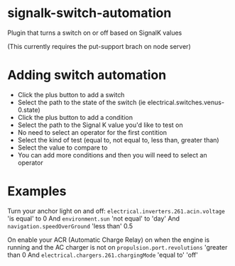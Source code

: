 # signalk-switch-automation

Plugin that turns a switch on or off based on SignalK values

(This currently requires the put-support brach on node server)


Adding switch automation
========================

* Click the plus button to add a switch
* Select the path to the state of the switch (ie electrical.switches.venus-0.state)
* Click the plus button to add a condition
* Select the path to the Signal K value you'd like to test on
* No need to select an operator for the first contition
* Select the kind of test (equal to, not equal to, less than, greater than)
* Select the value to compare to 
* You can add more conditions and then you will need to select an operator

Examples
========

Turn your anchor light on and off:
  `electrical.inverters.261.acin.voltage` 'is equal' to 0
  And `environment.sun` 'not equal' to 'day'
  And `navigation.speedOverGround` 'less than' 0.5
  
On enable your ACR (Automatic Charge Relay) on when the engine is running and the AC charger is not on
  `propulsion.port.revolutions` 'greater than 0
   And `electrical.chargers.261.chargingMode` 'equal to' 'off'
